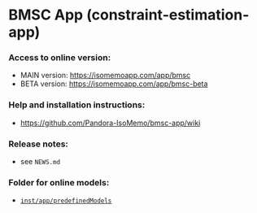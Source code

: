 # BMSC App (constraint-estimation-app)

### Access to online version:
- MAIN version: https://isomemoapp.com/app/bmsc
- BETA version: https://isomemoapp.com/app/bmsc-beta

### Help and installation instructions:
- https://github.com/Pandora-IsoMemo/bmsc-app/wiki

### Release notes:
- see `NEWS.md`

### Folder for online models:
- [`inst/app/predefinedModels`](https://github.com/Pandora-IsoMemo/bmsc-app/tree/main/inst/app/predefinedModels)
